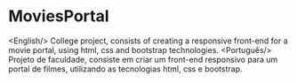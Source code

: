 # MoviesPortal
&lt;English/> College project, consists of creating a responsive front-end for a movie portal, using html, css and bootstrap technologies. &lt;Português/> Projeto de faculdade, consiste em criar um front-end responsivo para um portal de filmes, utilizando as tecnologias html, css e bootstrap.
